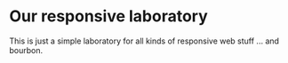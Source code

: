 Our responsive laboratory
=========================

This is just a simple laboratory for all kinds of responsive web stuff ... and bourbon.
